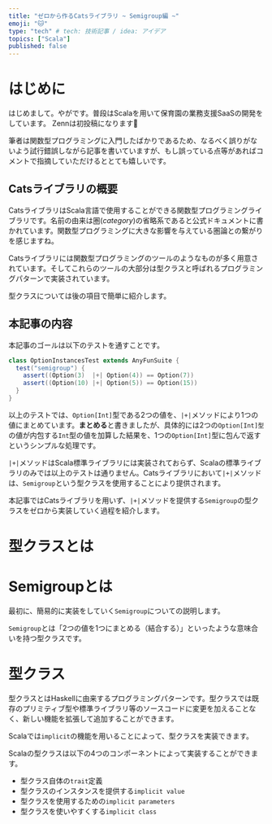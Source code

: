 ```yaml
---
title: "ゼロから作るCatsライブラリ ~ Semigroup編 ~"
emoji: "🐱"
type: "tech" # tech: 技術記事 / idea: アイデア
topics: ["Scala"]
published: false
---
```


# はじめに
はじめまして。やがです。普段はScalaを用いて保育園の業務支援SaaSの開発をしています。
Zennは初投稿になります💪

筆者は関数型プログラミングに入門したばかりであるため、なるべく誤りがないよう試行錯誤しながら記事を書いていますが、もし誤っている点等があればコメントで指摘していただけるととても嬉しいです。

## Catsライブラリの概要
CatsライブラリはScala言語で使用することができる関数型プログラミングライブラリです。名前の由来は圏(_category_)の省略系であると公式ドキュメントに書かれています。関数型プログラミングに大きな影響を与えている圏論との繋がりを感じますね。

Catsライブラリには関数型プログラミングのツールのようなものが多く用意されています。そしてこれらのツールの大部分は型クラスと呼ばれるプログラミングパターンで実装されています。

型クラスについては後の項目で簡単に紹介します。

## 本記事の内容

本記事のゴールは以下のテストを通すことです。

```scala
class OptionInstancesTest extends AnyFunSuite {
  test("semigroup") {
    assert((Option(3)  |+| Option(4)) == Option(7))
    assert((Option(10) |+| Option(5)) == Option(15))
  }
}
```
以上のテストでは、`Option[Int]`型である2つの値を、`|+|`メソッドにより1つの値にまとめています。**まとめる**と書きましたが、具体的には2つの`Option[Int]型`の値が内包する`Int`型の値を加算した結果を、1つの`Option[Int]`型に包んで返すというシンプルな処理です。

`|+|`メソッドはScala標準ライブラリには実装されておらず、Scalaの標準ライブラリのみでは以上のテストは通りません。Catsライブラリにおいて`|+|`メソッドは、`Semigroup`という型クラスを使用することにより提供されます。

本記事ではCatsライブラリを用いず、`|+|`メソッドを提供する`Semigroup`の型クラスをゼロから実装していく過程を紹介します。

# 型クラスとは

# Semigroupとは
最初に、簡易的に実装をしていく`Semigroup`についての説明します。

`Semigroup`とは「2つの値を1つにまとめる（結合する）」といったような意味合いを持つ型クラスです。



# 型クラス
型クラスとはHaskellに由来するプログラミングパターンです。型クラスでは既存のプリミティブ型や標準ライブラリ等のソースコードに変更を加えることなく、新しい機能を拡張して追加することができます。

Scalaでは`implicit`の機能を用いることによって、型クラスを実装できます。

Scalaの型クラスは以下の4つのコンポーネントによって実装することができます。
- 型クラス自体の`trait`定義
- 型クラスのインスタンスを提供する`implicit value`
- 型クラスを使用するための`implicit parameters`
- 型クラスを使いやすくする`implicit class`

